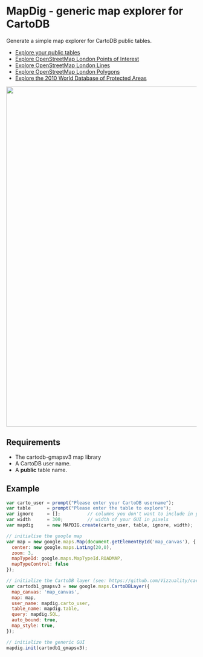 MapDig - generic map explorer for CartoDB
========================================
Generate a simple map explorer for CartoDB public tables.

* [Explore your public tables](http://vizzuality.github.com/mapdig/examples/index.html)
* [Explore OpenStreetMap London Points of Interest](http://vizzuality.github.com/mapdig/examples/osm_point.html)
* [Explore OpenStreetMap London Lines](http://vizzuality.github.com/mapdig/examples/osm_line.html)
* [Explore OpenStreetMap London Polygons](http://vizzuality.github.com/mapdig/examples/osm_polygon.html)
* [Explore the 2010 World Database of Protected Areas](http://vizzuality.github.com/mapdig/examples/wdpa.html)

<img src="http://dl.dropbox.com/u/193220/CartoDB/mapdig.png" width="900px"/>

Requirements
------------------

* The cartodb-gmapsv3 map library
* A CartoDB user name.
* A **public** table name.

Example
-------
```Javascript
var carto_user = prompt("Please enter your CartoDB username");
var table      = prompt("Please enter the table to explore");
var ignore     = [];          // columns you don't want to include in your GUI
var width      = 300;         // width of your GUI in pixels
var mapdig     = new MAPDIG.create(carto_user, table, ignore, width);

// initialise the google map
var map = new google.maps.Map(document.getElementById('map_canvas'), {
  center: new google.maps.LatLng(20,0),
  zoom: 3,
  mapTypeId: google.maps.MapTypeId.ROADMAP,
  mapTypeControl: false
});

// initialize the CartoDB layer (see: https://github.com/Vizzuality/cartodb-gmapsv3)
var cartodb1_gmapsv3 = new google.maps.CartoDBLayer({
  map_canvas: 'map_canvas',
  map: map,
  user_name: mapdig.carto_user,
  table_name: mapdig.table,
  query: mapdig.SQL,
  auto_bound: true,
  map_style: true,
});

// initialize the generic GUI
mapdig.init(cartodb1_gmapsv3);
```

